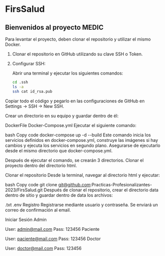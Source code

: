 # FirsSalud

## Bienvenidos al proyecto MEDIC

Para levantar el proyecto, deben clonar el repositorio y utilizar el mismo Docker.

1. Clonar el repositorio en GitHub utilizando su clave SSH o Token.

2. Configurar SSH:

   Abrir una terminal y ejecutar los siguientes comandos:

   ```bash
   cd .ssh
   ls -a
   ssh cat id_rsa.pub
Copiar todo el código y pegarlo en las configuraciones de GitHub en Settings -> SSH -> New SSH.

Crear un directorio en su equipo y guardar dentro de él:

DockerFile
Docker-Compose.yml
Ejecutar el siguiente comando:

bash
Copy code
docker-compose up -d --build
Este comando inicia los servicios definidos en docker-compose.yml, construye las imágenes si hay cambios y ejecuta los servicios en segundo plano. Asegurarse de ejecutarlo desde el mismo directorio que docker-compose.yml.

Después de ejecutar el comando, se crearán 3 directorios. Clonar el proyecto dentro del directorio html.

Clonar el repositorio
Desde la terminal, navegar al directorio html y ejecutar:

bash
Copy code
git clone git@github.com:Practicas-Profesionalizantes-2023/FirsSalud.git
Después de clonar el repositorio, crear el directorio data dentro de sitio y guardar dentro de data los archivos:

.txt
.env
Registro
Registrarse mediante usuario y contraseña. Se enviará un correo de confirmación al email.

Iniciar Sesión
Admin

User: admin@mail.com
Pass: 123456
Paciente

User: paciente@mail.com
Pass: 123456
Doctor

User: doctor@mail.com
Pass: 123456
